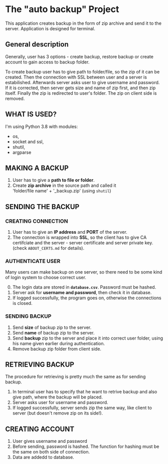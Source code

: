 # The "auto backup" Project

This application creates backup in the form of zip archive and send it to the server. Application is designed for terminal.

## General description
Generally, user has 3 options - create backup, restore backup or create account to gain access to backup folder.

To create backup user has to give path to folder/file, so the zip of it can be created. Then the connection with SSL between user and a server is estabilished. Afterwards server asks user to give username and password. If it is corrected, then server gets size and name of zip first, and then zip itself. Finally the zip is redirected to user's folder. The zip on client side is removed.


## WHAT IS USED?

I'm using Python 3.8 with modules:
- os,
- socket and ssl,
- shutil,
- argparse

## MAKING A BACKUP

1) User has to give a **path to file or folder**.
2) Create **zip archive** in the source path and called it  
'folder/file name' + '_backup.zip' (using `shutil`)

## **SENDING THE BACKUP**

### CREATING CONNECTION
1) User has to give an **IP address** and **PORT** of the server.
2) The connection is wrapped into **SSL**, so the client has to give CA certifciate and the server - server certificate and server private key. (check `ABOUT_CERTS.md` for details).

### AUTHENTICATE USER
Many users can make backup on one server, so there need to be some kind of login system to choose correct user.

0) The login data are stored in **`database.csv`**. Password must be hashed.
1) Server ask for **username and password**, then check it in database.
2) If logged successfully, the program goes on, otherwise the connections is closed.

### SENDING BACKUP
1) Send **size** of backup zip to the server.
2) Send **name** of backup zip to the server.
3) Send **backup** zip to the server and place it into correct user folder, using his name given earlier during authentication.
4) Remove backup zip folder from client side.

## **RETRIEVING BACKUP**
The procedure for retrieving is pretty much the same as for sending backup.
1) In terminal user has to specify that he want to retrive backup and also give path, where the backup will be placed.
2) Server asks user for username and password.
3) If logged successfully, server sends zip the same way, like client to server (but doesn't remove zip on its side!).

## **CREATING ACCOUNT**
1) User gives username and password
2) Before sending, password is hashed. The function for hashing must be the same on both side of connection.
3) Data are addedd to database.


